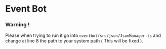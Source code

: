 # Event Bot

### Warning !
Please when trying to run it go into `eventbot/src/json/JsonManager.ts` and change at line 8 the path to your system path ( This will be fixed ).